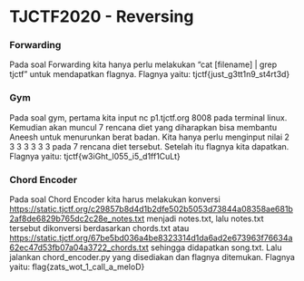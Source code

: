 # TJCTF2020 - Reversing

### Forwarding
Pada soal Forwarding kita hanya perlu melakukan “cat [filename] | grep tjctf” untuk mendapatkan flagnya. Flagnya yaitu: tjctf{just_g3tt1n9_st4rt3d}


### Gym
Pada soal gym, pertama kita input nc p1.tjctf.org 8008 pada terminal linux. Kemudian akan muncul 7 rencana diet yang diharapkan bisa membantu Aneesh untuk menurunkan berat badan. Kita hanya perlu menginput nilai 2 3 3 3 3 3 3 pada 7 rencana diet tersebut. Setelah itu flagnya kita dapatkan. Flagnya yaitu: tjctf{w3iGht_l055_i5_d1ff1CuLt}


### Chord Encoder
Pada soal Chord Encoder kita harus melakukan konversi https://static.tjctf.org/c29857b8d4d1b2dfe502b5053d73844a08358ae681b2af8de6829b765dc2c28e_notes.txt menjadi notes.txt, lalu notes.txt tersebut dikonversi berdasarkan chords.txt atau https://static.tjctf.org/67be5bd036a4be8323314d1da6ad2e673963f76634a62ec47d53fb07a04a3722_chords.txt sehingga didapatkan song.txt. Lalu jalankan chord_encoder.py yang disediakan dan flagnya ditemukan. Flagnya yaitu: flag{zats_wot_1_call_a_meloD}

